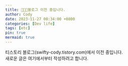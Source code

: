 ```yaml
---
title: 🧑🏻‍💻블로그 이전 중입니다.
author: Cody
date: 2023-11-27 00:34:00 +0800
categories: [Dev life]
tags: [etc]
pin: true
mermaid: true
---
```


티스토리 블로그(swifty-cody.tistory.com)에서 이전 중입니다.  
새로운 글은 여기에서부터 작성하려고 합니다.
